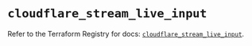 # `cloudflare_stream_live_input`

Refer to the Terraform Registry for docs: [`cloudflare_stream_live_input`](https://registry.terraform.io/providers/cloudflare/cloudflare/5.10.0/docs/resources/stream_live_input).
